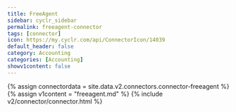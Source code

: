 ```yaml
---
title: FreeAgent
sidebar: cyclr_sidebar
permalink: freeagent-connector
tags: [connector]
icon: https://my.cyclr.com/api/ConnectorIcon/14039
default_header: false
category: Accounting
categories: [Accounting]
showv1content: false
---
```

{% assign connectordata = site.data.v2.connectors.connector-freeagent %}
{% assign v1content = "freeagent.md" %}
{% include v2/connector/connector.html %}	